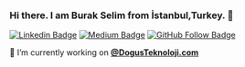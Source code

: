 ### Hi there. I am Burak Selim from İstanbul,Turkey. 👋

[![Linkedin Badge](https://img.shields.io/badge/-Linkedin-blue?style=flat&logo=Linkedin&logoColor=white&link=https://www.linkedin.com/in/burak-selim-şenyurt-b15537ab/)](https://www.linkedin.com/in/burak-selim-şenyurt-b15537ab/) [![Medium Badge](https://img.shields.io/badge/-Medium-black?style=flat&logo=Medium&logoColor=white&link=https://medium.com/@burakselyum)](https://medium.com/@burakselyum) [![GitHub Follow Badge](https://img.shields.io/github/followers/buraksenyurt?label=follow&style=social)](https://github.com/buraksenyurt)

🔭 I’m currently working on **[@DogusTeknoloji.com](https://www.d-teknoloji.com.tr/)**

<!--
**buraksenyurt/buraksenyurt** is a ✨ _special_ ✨ repository because its `README.md` (this file) appears on your GitHub profile.

Here are some ideas to get you started:

- 
- 🌱 I’m currently learning ...
- 👯 I’m looking to collaborate on ...
- 🤔 I’m looking for help with ...
- 💬 Ask me about ...
- 📫 How to reach me: ...
- 😄 Pronouns: ...
- ⚡ Fun fact: ...
-->
